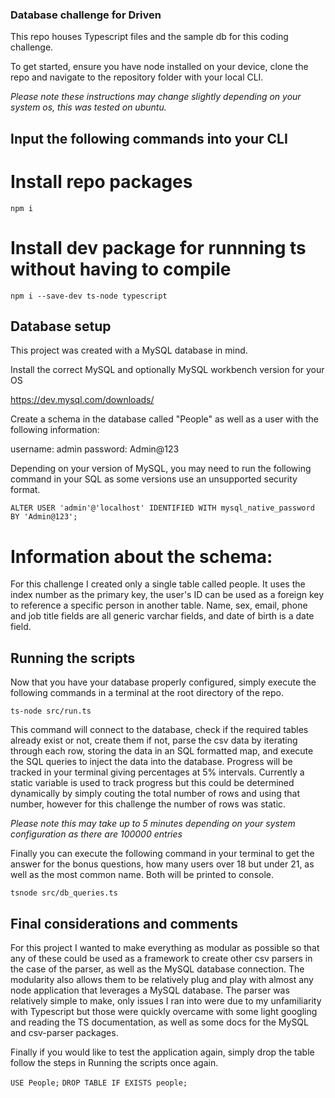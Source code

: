 ### Database challenge for Driven

This repo houses Typescript files and the sample db for this coding challenge. 

To get started, ensure you have node installed on your device, clone the repo and navigate to the repository folder with your local CLI. 

*Please note these instructions may change slightly depending on your system os, this was tested on ubuntu.*

## Input the following commands into your CLI

# Install repo packages

`npm i`

# Install dev package for runnning ts without having to compile

`npm i --save-dev ts-node typescript`


## Database setup

This project was created with a MySQL database in mind. 

Install the correct MySQL and optionally MySQL workbench version for your OS

https://dev.mysql.com/downloads/

Create a schema in the database called "People" as well as a user with the following information:

username: admin
password: Admin@123

Depending on your version of MySQL, you may need to run the following command in your SQL as some versions use an unsupported security format.

`ALTER USER 'admin'@'localhost' IDENTIFIED WITH mysql_native_password BY 'Admin@123';`


# Information about the schema: 

For this challenge I created only a single table called people. It uses the index number as the primary key, the user's ID can be used as a foreign key to reference a specific person in another table. Name, sex, email, phone and job title fields are all generic varchar fields, and date of birth is a date field. 

## Running the scripts

Now that you have your database properly configured, simply execute the following commands in a terminal at the root directory of the repo. 

`ts-node src/run.ts` 

This command will connect to the database, check if the required tables already exist or not, create them if not, parse the csv data by iterating through each row, storing the data in an SQL formatted map, and execute the SQL queries to inject the data into the database. Progress will be tracked in your terminal giving percentages at 5% intervals. Currently a static variable is used to track progress but this could be determined dynamically by simply couting the total number of rows and using that number, however for this challenge the number of rows was static. 

*Please note this may take up to 5 minutes depending on your system configuration as there are 100000 entries*

Finally you can execute the following command in your terminal to get the answer for the bonus questions, how many users over 18 but under 21, as well as the most common name. Both will be printed to console. 

`tsnode src/db_queries.ts`

## Final considerations and comments

For this project I wanted to make everything as modular as possible so that any of these could be used as a framework to create other csv parsers in the case of the parser, as well as the MySQL database connection. The modularity also allows them to be relatively plug and play with almost any node application that leverages a MySQL database. The parser was relatively simple to make, only issues I ran into were due to my unfamiliarity with Typescript but those were quickly overcame with some light googling and reading the TS documentation, as well as some docs for the MySQL and csv-parser packages. 

Finally if you would like to test the application again, simply drop the table follow the steps in Running the scripts once again. 

`USE People;`
`DROP TABLE IF EXISTS people;`